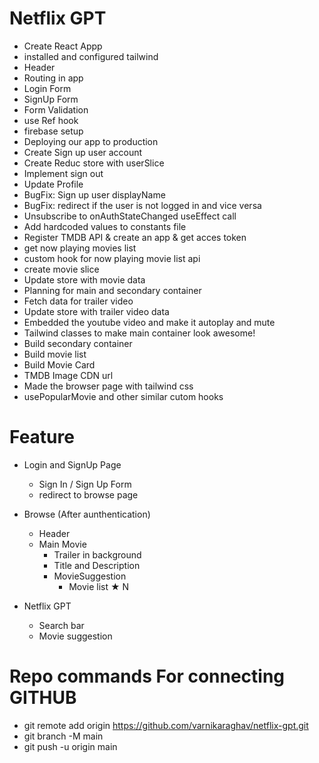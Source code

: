 # Netflix GPT

- Create React Appp
- installed and configured tailwind
- Header
- Routing in app
- Login Form
- SignUp Form
- Form Validation
- use Ref hook
- firebase setup
- Deploying our app to production
- Create Sign up user account
- Create Reduc store with userSlice
- Implement sign out
- Update Profile
- BugFix: Sign up user displayName
- BugFix: redirect if the user is not logged in and vice versa
- Unsubscribe to onAuthStateChanged useEffect call
- Add hardcoded values to constants file
- Register TMDB API & create an app & get acces token
- get now playing movies list
- custom hook for now playing movie list api
- create movie slice
- Update store with movie data
- Planning for main and secondary container
- Fetch data for trailer video
- Update store with trailer video data
- Embedded the youtube video and make it autoplay and mute
- Tailwind classes to make main container look awesome!
- Build secondary container
- Build movie list
- Build Movie Card
- TMDB Image CDN url
- Made the browser page with tailwind css
- usePopularMovie and other similar cutom hooks

# Feature

- Login and SignUp Page
  - Sign In / Sign Up Form
  - redirect to browse page
- Browse (After aunthentication)

  - Header
  - Main Movie
    - Trailer in background
    - Title and Description
    - MovieSuggestion
      - Movie list ★ N

- Netflix GPT
  - Search bar
  - Movie suggestion

# Repo commands For connecting GITHUB

- git remote add origin https://github.com/varnikaraghav/netflix-gpt.git
- git branch -M main
- git push -u origin main

